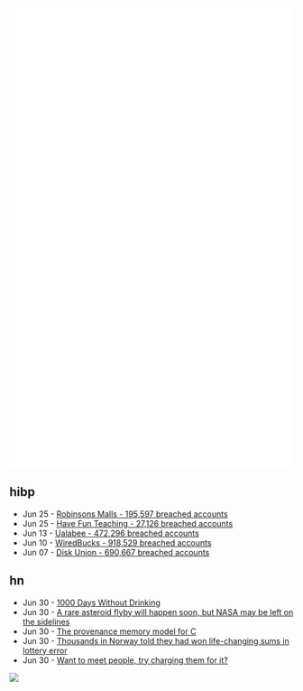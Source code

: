 ![Metrics](https://raw.githubusercontent.com/phixion/phixion/master/metrics.svg)

## hibp

<!--
for https://github.com/phixion/phixion/blob/main/.github/workflows/feeds.yml
-->
<!--START_SECTION:haveibeenpwnd-->
- Jun 25 - [Robinsons Malls - 195,597 breached accounts](https://haveibeenpwned.com/Breach/RobinsonsMalls)
- Jun 25 - [Have Fun Teaching - 27,126 breached accounts](https://haveibeenpwned.com/Breach/HaveFunTeaching)
- Jun 13 - [Ualabee - 472,296 breached accounts](https://haveibeenpwned.com/Breach/Ualabee)
- Jun 10 - [WiredBucks - 918,529 breached accounts](https://haveibeenpwned.com/Breach/WiredBucks)
- Jun 07 - [Disk Union - 690,667 breached accounts](https://haveibeenpwned.com/Breach/DiskUnion)
<!--END_SECTION:haveibeenpwnd-->

## hn

<!--
for https://github.com/phixion/phixion/blob/main/.github/workflows/feeds.yml
-->
<!--START_SECTION:hn-->
- Jun 30 - [1000 Days Without Drinking](https://andrew-quinn.me/1000-days-without-drinking/)
- Jun 30 - [A rare asteroid flyby will happen soon, but NASA may be left on the sidelines](https://arstechnica.com/features/2025/06/trump-budget-kills-nasas-golden-opportunity-to-see-a-killer-asteroid-up-close/)
- Jun 30 - [The provenance memory model for C](https://gustedt.wordpress.com/2025/06/30/the-provenance-memory-model-for-c/)
- Jun 30 - [Thousands in Norway told they had won life-changing sums in lottery error](https://www.theguardian.com/world/2025/jun/29/thousands-in-norway-told-they-had-won-life-changing-sums-in-lottery-error)
- Jun 30 - [Want to meet people, try charging them for it?](https://notes.eatonphil.com/2025-06-28-want-to-meet-people-charge-them.html)
<!--END_SECTION:hn-->

<!--
for https://yhype.me
-->
![](https://hit.yhype.me/github/profile?user_id=13013670)
